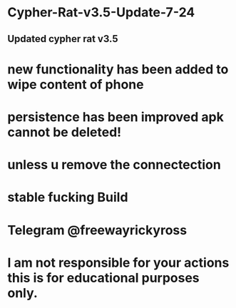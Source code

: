 # Cypher-Rat-v3.5-Update-7-24 #
Updated  cypher rat v3.5 
------------------------------------------------------------------------
# new functionality has been added to wipe content of phone
# persistence has been improved apk cannot be deleted!
# unless u remove the connectection
# stable fucking Build
# Telegram @freewayrickyross




# I am not responsible for your actions this is for educational purposes only.
